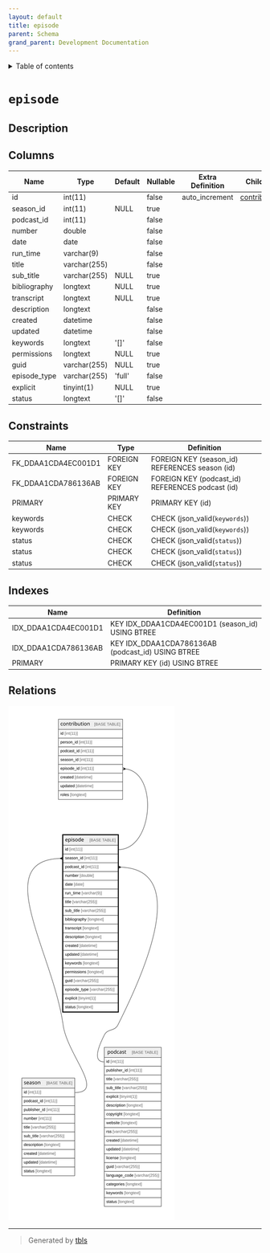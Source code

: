 ```yaml
---
layout: default
title: episode
parent: Schema
grand_parent: Development Documentation
---
```


<details markdown="block">
  <summary>
    Table of contents
  </summary>
  {: .text-delta }
1. TOC
{:toc}
</details>

# `episode`

## Description

## Columns

|Name|Type|Default|Nullable|Extra Definition|Children|Parents|Comment|
|----|----|-------|--------|----------------|--------|-------|-------|
|id|int(11)||false|auto_increment|[contribution](contribution.md)|||
|season_id|int(11)|NULL|true|||[season](season.md)||
|podcast_id|int(11)||false|||[podcast](podcast.md)||
|number|double||false|||||
|date|date||false|||||
|run_time|varchar(9)||false|||||
|title|varchar(255)||false|||||
|sub_title|varchar(255)|NULL|true|||||
|bibliography|longtext|NULL|true|||||
|transcript|longtext|NULL|true|||||
|description|longtext||false|||||
|created|datetime||false||||(DC2Type:datetime_immutable)|
|updated|datetime||false||||(DC2Type:datetime_immutable)|
|keywords|longtext|'[]'|false||||(DC2Type:json)|
|permissions|longtext|NULL|true|||||
|guid|varchar(255)|NULL|true|||||
|episode_type|varchar(255)|'full'|false|||||
|explicit|tinyint(1)|NULL|true|||||
|status|longtext|'[]'|false||||(DC2Type:json)|

## Constraints

| Name | Type | Definition |
| ---- | ---- | ---------- |
| FK_DDAA1CDA4EC001D1 | FOREIGN KEY | FOREIGN KEY (season_id) REFERENCES season (id) |
| FK_DDAA1CDA786136AB | FOREIGN KEY | FOREIGN KEY (podcast_id) REFERENCES podcast (id) |
| PRIMARY | PRIMARY KEY | PRIMARY KEY (id) |
| keywords | CHECK | CHECK (json_valid(`keywords`)) |
| keywords | CHECK | CHECK (json_valid(`keywords`)) |
| status | CHECK | CHECK (json_valid(`status`)) |
| status | CHECK | CHECK (json_valid(`status`)) |
| status | CHECK | CHECK (json_valid(`status`)) |

## Indexes

| Name | Definition |
| ---- | ---------- |
| IDX_DDAA1CDA4EC001D1 | KEY IDX_DDAA1CDA4EC001D1 (season_id) USING BTREE |
| IDX_DDAA1CDA786136AB | KEY IDX_DDAA1CDA786136AB (podcast_id) USING BTREE |
| PRIMARY | PRIMARY KEY (id) USING BTREE |

## Relations

![er](episode.svg)

---

> Generated by [tbls](https://github.com/k1LoW/tbls)

<script>
    const linkList = [].slice.call(document.querySelectorAll('a[href$=".md"]'));
    linkList.map(function (linkEl) {
        linkEl.href = linkEl.href.replace('.md', '.html');
    });
</script>